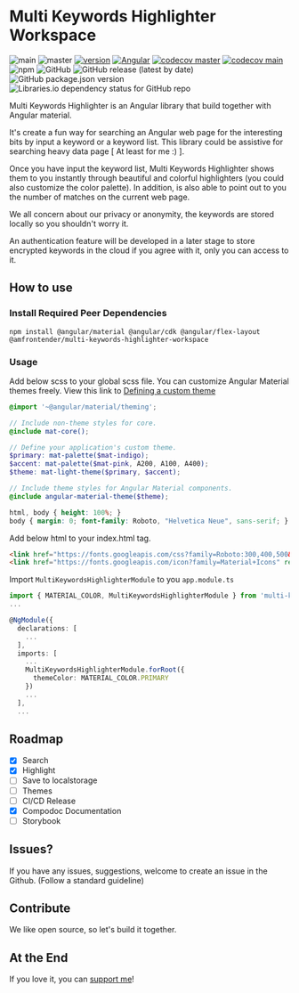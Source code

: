 # Multi Keywords Highlighter Workspace

![main](https://img.shields.io/travis/dylannnn/multi-keywords-highlighter-workspace/main?label=main&logo=github) ![master](https://img.shields.io/travis/dylannnn/multi-keywords-highlighter-workspace/master?label=master&logo=github)
[![version](https://img.shields.io/badge/version-0.0.2-green.svg?style=flat)](https://www.npmjs.com/package/@amfrontender/multi-keywords-highlighter-workspace) [![Angular](https://img.shields.io/badge/11.2.1-dd0031.svg?style=flat&logo=angular)](https://angular.io/) [![codecov master](https://codecov.io/gh/dylannnn/multi-keywords-highlighter-workspace/branch/master/graph/badge.svg?token=NDWCLR55Y7)](https://codecov.io/gh/dylannnn/multi-keywords-highlighter-workspace) [![codecov main](https://codecov.io/gh/dylannnn/multi-keywords-highlighter-workspace/branch/main/graph/badge.svg?token=NDWCLR55Y7)](https://codecov.io/gh/dylannnn/multi-keywords-highlighter-workspace) ![npm](https://img.shields.io/npm/dm/@amfrontender/multi-keywords-highlighter-workspace?logo=npm) ![GitHub](https://img.shields.io/github/license/dylannnn/multi-keywords-highlighter-workspace) ![GitHub release (latest by date)](https://img.shields.io/github/v/release/dylannnn/multi-keywords-highlighter-workspace) ![GitHub package.json version](https://img.shields.io/github/package-json/v/dylannnn/multi-keywords-highlighter-workspace) ![Libraries.io dependency status for GitHub repo](https://img.shields.io/librariesio/github/dylannnn/multi-keywords-highlighter-workspace)

Multi Keywords Highlighter is an Angular library that build together with Angular material.

It's create a fun way for searching an Angular web page for the interesting bits by input a keyword or a keyword list. This library could be assistive for searching heavy data page [ At least for me :) ].

Once you have input the keyword list, Multi Keywords Highlighter shows them to you instantly through beautiful and colorful highlighters (you could also customize the color palette). In addition, is also able to point out to you the number of matches on the current web page.

We all concern about our privacy or anonymity, the keywords are stored locally so you shouldn't worry it.

An authentication feature will be developed in a later stage to store encrypted keywords in the cloud if you agree with it, only you can access to it.

## How to use


### Install Required Peer Dependencies

`npm install @angular/material @angular/cdk @angular/flex-layout @amfrontender/multi-keywords-highlighter-workspace`

### Usage

Add below scss to your global scss file. You can customize Angular Material themes freely. View this link to [Defining a custom theme](https://material.angular.io/guide/theming#defining-a-custom-theme)

```scss
@import '~@angular/material/theming';

// Include non-theme styles for core.
@include mat-core();

// Define your application's custom theme.
$primary: mat-palette($mat-indigo);
$accent: mat-palette($mat-pink, A200, A100, A400);
$theme: mat-light-theme($primary, $accent);

// Include theme styles for Angular Material components.
@include angular-material-theme($theme);

html, body { height: 100%; }
body { margin: 0; font-family: Roboto, "Helvetica Neue", sans-serif; }

```

Add below html to your index.html <head> tag.

```html
<link href="https://fonts.googleapis.com/css?family=Roboto:300,400,500&display=swap" rel="stylesheet">
<link href="https://fonts.googleapis.com/icon?family=Material+Icons" rel="stylesheet">
```

Import `MultiKeywordsHighlighterModule` to you `app.module.ts`

```typescript
import { MATERIAL_COLOR, MultiKeywordsHighlighterModule } from 'multi-keywords-highlighter';
...

@NgModule({
  declarations: [
    ...
  ],
  imports: [
    ...
    MultiKeywordsHighlighterModule.forRoot({
      themeColor: MATERIAL_COLOR.PRIMARY
    })
    ...
  ],
  ...
```

## Roadmap

- [x] Search
- [x] Highlight
- [ ] Save to localstorage
- [ ] Themes
- [ ] CI/CD Release
- [x] Compodoc Documentation
- [ ] Storybook

## Issues?

If you have any issues, suggestions, welcome to create an issue in the Github. (Follow a standard guideline)

## Contribute

We like open source, so let's build it together.

## At the End
If you love it, you can [support me](https://www.buymeacoffee.com/yunfeili)!
